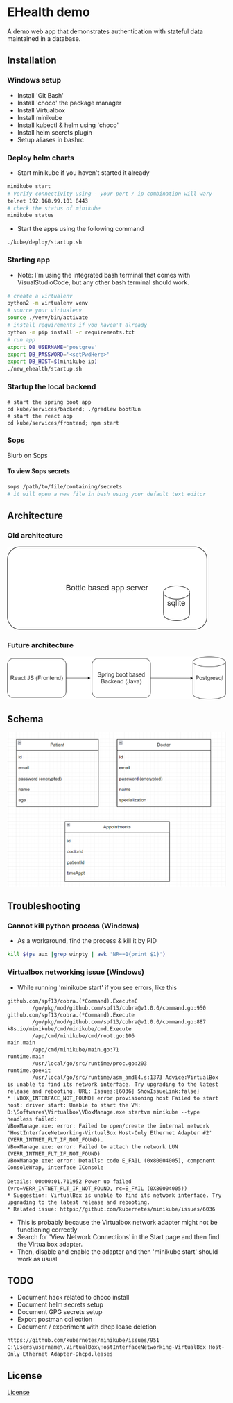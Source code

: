 # EHealth demo

A demo web app that demonstrates authentication with stateful data maintained in a database.

## Installation
### Windows setup
* Install 'Git Bash'
* Install 'choco' the package manager
* Install Virtualbox
* Install minikube
* Install kubectl & helm using 'choco'
* Install helm secrets plugin
* Setup aliases in bashrc

### Deploy helm charts
* Start minikube if you haven't started it already
```bash
minikube start
# Verify connectivity using - your port / ip combination will wary
telnet 192.168.99.101 8443
# check the status of minikube
minikube status
```
* Start the apps using the following command
```
./kube/deploy/startup.sh
```

### Starting app
* Note: I'm using the integrated bash terminal that comes with VisualStudioCode, but any other bash terminal should work.
```bash
# create a virtualenv
python2 -m virtualenv venv
# source your virtualenv
source ./venv/bin/activate
# install requirements if you haven't already
python -m pip install -r requirements.txt
# run app
export DB_USERNAME='postgres'
export DB_PASSWORD='<setPwdHere>'
export DB_HOST=$(minikube ip)
./new_ehealth/startup.sh
```

### Startup the local backend
```
# start the spring boot app
cd kube/services/backend; ./gradlew bootRun
# start the react app
cd kube/services/frontend; npm start
```

### Sops
Blurb on Sops

#### To view Sops secrets
```bash
sops /path/to/file/containing/secrets
# it will open a new file in bash using your default text editor
```

## Architecture
### Old architecture
![Architecture Old](readme/architecture-current.png)

### Future architecture
![Architecture Goal](readme/architecture.png)

## Schema
![Schema](readme/schema.png)

## Troubleshooting
### Cannot kill python process (Windows)
* As a workaround, find the process & kill it by PID
```bash
kill $(ps aux |grep winpty | awk 'NR==1{print $1}')
```

### Virtualbox networking issue (Windows)
* While running 'minikube start' if you see errors, like this
```
github.com/spf13/cobra.(*Command).ExecuteC
        /go/pkg/mod/github.com/spf13/cobra@v1.0.0/command.go:950
github.com/spf13/cobra.(*Command).Execute
        /go/pkg/mod/github.com/spf13/cobra@v1.0.0/command.go:887
k8s.io/minikube/cmd/minikube/cmd.Execute
        /app/cmd/minikube/cmd/root.go:106
main.main
        /app/cmd/minikube/main.go:71
runtime.main
        /usr/local/go/src/runtime/proc.go:203
runtime.goexit
        /usr/local/go/src/runtime/asm_amd64.s:1373 Advice:VirtualBox is unable to find its network interface. Try upgrading to the latest release and rebooting. URL: Issues:[6036] ShowIssueLink:false}
* [VBOX_INTERFACE_NOT_FOUND] error provisioning host Failed to start host: driver start: Unable to start the VM: D:\Softwares\Virtualbox\VBoxManage.exe startvm minikube --type headless failed:
VBoxManage.exe: error: Failed to open/create the internal network 'HostInterfaceNetworking-VirtualBox Host-Only Ethernet Adapter #2' (VERR_INTNET_FLT_IF_NOT_FOUND).
VBoxManage.exe: error: Failed to attach the network LUN (VERR_INTNET_FLT_IF_NOT_FOUND)
VBoxManage.exe: error: Details: code E_FAIL (0x80004005), component ConsoleWrap, interface IConsole

Details: 00:00:01.711952 Power up failed (vrc=VERR_INTNET_FLT_IF_NOT_FOUND, rc=E_FAIL (0X80004005))
* Suggestion: VirtualBox is unable to find its network interface. Try upgrading to the latest release and rebooting.
* Related issue: https://github.com/kubernetes/minikube/issues/6036
```
* This is probably because the Virtualbox network adapter might not be functioning correctly
* Search for 'View Network Connections' in the Start page and then find the Virtualbox adapter.
* Then, disable and enable the adapter and then 'minikube start' should work as usual

## TODO
* Document hack related to choco install
* Document helm secrets setup
* Document GPG secrets setup
* Export postman collection
* Document / experiment with dhcp lease deletion
```
https://github.com/kubernetes/minikube/issues/951
C:\Users\username\.VirtualBox\HostInterfaceNetworking-VirtualBox Host-Only Ethernet Adapter-Dhcpd.leases
```

## License
[License](license.txt)